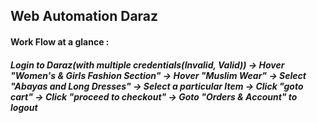 ## Web Automation Daraz
#### Work Flow at a glance :

##### Login to Daraz(with multiple credentials(Invalid, Valid)) -> Hover "Women's & Girls Fashion Section" -> Hover "Muslim Wear" -> Select "Abayas and Long Dresses" -> Select a particular Item -> Click "goto cart" -> Click "proceed to checkout" -> Goto "Orders & Account" to logout
